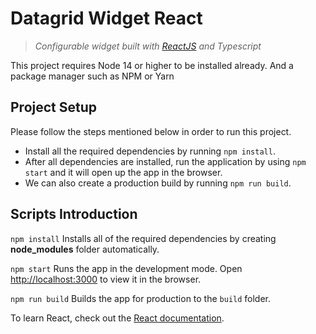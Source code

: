 # Datagrid Widget React

> *Configurable widget built with [ReactJS](https://github.com/facebook/create-react-app) and Typescript*

This project requires Node 14 or higher to be installed already. And a package manager such as NPM or Yarn

## Project Setup

Please follow the steps mentioned below in order to run this project.

- Install all the required dependencies by running `npm install`.
- After all dependencies are installed, run the application by using `npm start` and it will open up the app in the browser.
- We can also create a production build by running `npm run build`.

## Scripts Introduction

`npm install`
Installs all of the required dependencies by creating **node_modules** folder automatically. 

`npm start`
Runs the app in the development mode. Open [http://localhost:3000](http://localhost:3000) to view it in the browser.

`npm run build`
Builds the app for production to the `build` folder.

To learn React, check out the [React documentation](https://reactjs.org/).

